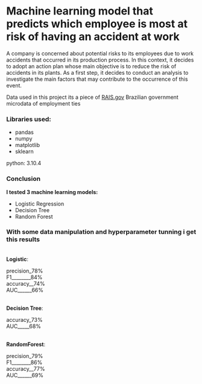 # Machine learning model that predicts which employee is most at risk of having an accident at work

A company is concerned about potential risks to its employees due to work accidents that occurred in its production process. In this context, it decides to adopt an action plan whose main objective is to reduce the risk of accidents in its plants. As a first step, it decides to conduct an analysis to investigate the main factors that may contribute to the occurrence of this event.

Data used in this project its a piece of [RAIS.gov](https://basedosdados.org/dataset/br-me-rais?bdm_table=microdados_vinculos) Brazilian government microdata of employment ties

### Libraries used:

- pandas
- numpy
- matplotlib
- sklearn

python: 3.10.4

### Conclusion

<strong>I tested 3 machine learning models:</strong> 
- Logistic Regression
- Decision Tree
- Random Forest

### With some data manipulation and hyperparameter tunning i get this results

<br><strong>Logistic</strong>:</br> 

precision_78%  
F1________84%  
accuracy__74%  
AUC______66%

<br><strong>Decision Tree</strong>:</br>

accuracy_73%  
AUC_____68%

<br><strong>RandomForest</strong>:</br>

precision_79%  
F1________86%  
accuracy__77%  
AUC______69%
